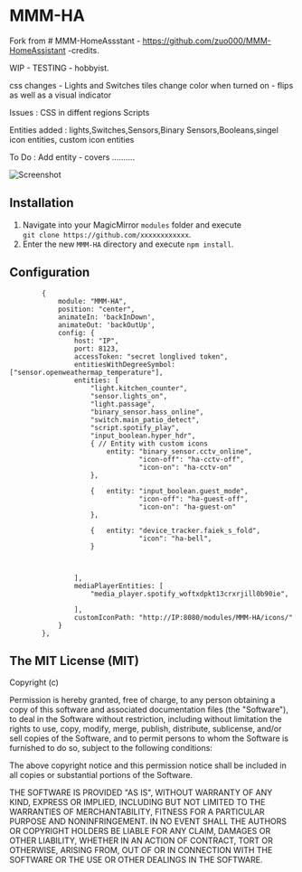 # MMM-HA
Fork from # MMM-HomeAssstant  - https://github.com/zuo000/MMM-HomeAssistant  -credits. 

WIP - TESTING - hobbyist.

css changes  - Lights and Switches tiles change color when turned on - flips as well as a visual indicator 

Issues : CSS in diffent regions
  	 Scripts 
    
Entities added : lights,Switches,Sensors,Binary Sensors,Booleans,singel icon entities, custom icon entities

To Do  : Add entity - covers ..........

![Screenshot](https://github.com/FaiekA/MMM-HA/assets/52759676/8cdc7862-386e-4bea-b030-78482745ece8)


## Installation

1. Navigate into your MagicMirror `modules` folder and execute<br>
`git clone https://github.com/xxxxxxxxxxxx`.
2. Enter the new `MMM-HA` directory and execute `npm install`.

## Configuration

```
		{
			module: "MMM-HA",
			position: "center",
			animateIn: 'backInDown',
			animateOut: 'backOutUp',				
			config: {
				host: "IP",
				port: 8123,
				accessToken: "secret longlived token",
				entitiesWithDegreeSymbol: ["sensor.openweathermap_temperature"],
				entities: [
					"light.kitchen_counter",
					"sensor.lights_on",
					"light.passage",
					"binary_sensor.hass_online",
					"switch.main_patio_detect",
					"script.spotify_play",
					"input_boolean.hyper_hdr",
					{ // Entity with custom icons
						entity: "binary_sensor.cctv_online",
								"icon-off": "ha-cctv-off",
								"icon-on": "ha-cctv-on"
					},

					{   entity: "input_boolean.guest_mode",
								"icon-off": "ha-guest-off",
								"icon-on": "ha-guest-on"
					},

					{   entity: "device_tracker.faiek_s_fold",
								"icon": "ha-bell",	
					}											
					
				
					
				],
				mediaPlayerEntities: [
					"media_player.spotify_woftxdpkt13crxrjill0b90ie",

				],
				customIconPath: "http://IP:8080/modules/MMM-HA/icons/"				
			}
		},
```
## The MIT License (MIT)

Copyright (c) 

Permission is hereby granted, free of charge, to any person obtaining a copy
of this software and associated documentation files (the "Software"), to deal
in the Software without restriction, including without limitation the rights
to use, copy, modify, merge, publish, distribute, sublicense, and/or sell
copies of the Software, and to permit persons to whom the Software is
furnished to do so, subject to the following conditions:

The above copyright notice and this permission notice shall be included in all
copies or substantial portions of the Software.

THE SOFTWARE IS PROVIDED "AS IS", WITHOUT WARRANTY OF ANY KIND, EXPRESS OR
IMPLIED, INCLUDING BUT NOT LIMITED TO THE WARRANTIES OF MERCHANTABILITY,
FITNESS FOR A PARTICULAR PURPOSE AND NONINFRINGEMENT. IN NO EVENT SHALL THE
AUTHORS OR COPYRIGHT HOLDERS BE LIABLE FOR ANY CLAIM, DAMAGES OR OTHER
LIABILITY, WHETHER IN AN ACTION OF CONTRACT, TORT OR OTHERWISE, ARISING FROM,
OUT OF OR IN CONNECTION WITH THE SOFTWARE OR THE USE OR OTHER DEALINGS IN THE
SOFTWARE.
